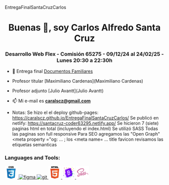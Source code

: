 EntregaFinalSantaCruzCarlos
<h1 align="center">Buenas 👋, soy Carlos Alfredo Santa Cruz</h1>
<h3 align="center">Desarrollo Web Flex - Comisión 65275 - 09/12/24 al 24/02/25 - Lunes 20:30 a 22:30h</h3>

- 🔭 Entrega final [Documentos Familiares](https://caralscz.github.io/preentrega3santacruzcarlos/)

- Profesor titular [Maximiliano Cardenas](Maximiliano Cardenas)

- Profesor adjunto [Julio Avantt](Julio Avantt)

- 📫 Mi e-mail es **caralscz@gmail.com**

- Notas:
  Se hizo el el deploy github-pages: https://caralscz.github.io/EntregaFinalSantaCruzCarlos/
  Se publicó en netlify: https://santacruz-coder63295.netlify.app/ 
  Se hicieron 7 (siete) paginas html en total (incluyendo el index.html)
  Se utilizó SASS 
  Todas las paginas son full responsive
  Para SEO agregamos las "Open Graph" <meta property ="og: ... ;
                     los <meta name= ...
                     title 
                     favicon
                     revisamos las etiquetas semanticas 

<h3 align="left">Languages and Tools:</h3>
<p align="left"> <a href="https://www.w3schools.com/css/" target="_blank" rel="noreferrer"> <img src="https://raw.githubusercontent.com/devicons/devicon/master/icons/css3/css3-original-wordmark.svg" alt="css3" width="40" height="40"/> </a> <a href="https://www.figma.com/" target="_blank" rel="noreferrer"> <img src="https://www.vectorlogo.zone/logos/figma/figma-icon.svg" alt="figma" width="40" height="40"/> </a> <a href="https://git-scm.com/" target="_blank" rel="noreferrer"> <img src="https://www.vectorlogo.zone/logos/git-scm/git-scm-icon.svg" alt="git" width="40" height="40"/> </a> <a href="https://www.w3.org/html/" target="_blank" rel="noreferrer"> <img src="https://raw.githubusercontent.com/devicons/devicon/master/icons/html5/html5-original-wordmark.svg" alt="html5" width="40" height="40"/> </a> <a href="https://getbootstrap.com/" target="_blank" rel="noreferrer"> <img src="./assets/img/titulos/bootstrap.png" alt="bootstrap" width="40" height="40"/> </a> <a href="https://sass-lang.com/" target="_blank" rel="noreferrer"><img src="assets/img/titulos/sass_icon.png" alt="SASS"  width="40" height="40"/></a></p>
